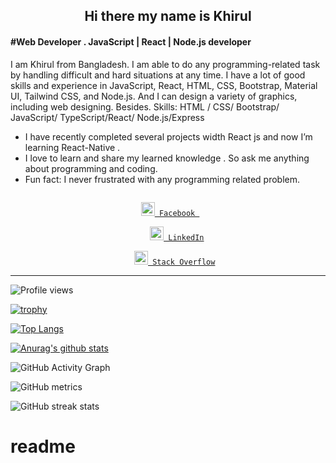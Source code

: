 
### <h2  align="center"> Hi there  my name is Khirul </h2>
#### #Web Developer . JavaScript | React | Node.js developer
 
I am Khirul from Bangladesh.   I am able to do any programming-related task by handling difficult and hard situations at any time. I have a lot of good skills and experience in JavaScript, React, HTML, CSS, Bootstrap, Material UI, Tailwind CSS, and Node.js.
And I can design a variety of graphics, including web designing.
Besides.
Skills: HTML / CSS/ Bootstrap/ JavaScript/ TypeScript/React/ Node.js/Express

 -  I have recently completed several projects width React js and now I’m      learning React-Native .
- I love to learn and share my learned knowledge . So ask me  anything about programming and coding. 
-  Fun fact: I never frustrated  with any  programming related problem.  

<div align="center">
  
 

   <code>
 <a href="https://www.facebook.com/khirul.islam.735" target="blank" title="Facebook Profile"><img width="22"  src='https://cdn3.iconfinder.com/data/icons/capsocial-round/500/facebook-512.png'> Facebook </a>
</code>
   <code>
    <a href="https://www.linkedin.com/in/khirul-islam-a37010274" target="blank" title="LinkedIn Profile"><img width="22"  src='URL_TO_LINKEDIN_PROFILE_PICTURE'> LinkedIn</a>
  </code>
 
<code>
   <a href="https://stackoverflow.com/users/21769322/khirul-islam" target="blank" title="LinkedIn Profile"><img width="22"src='https://gagan93.me/resources/images/so.png'> Stack Overflow</a>
</code>
 

  </div>
  
  <hr/>
  


   ![Profile views](https://gpvc.arturio.dev/khirul-Islam105393 )  

 


 [![trophy](https://github-profile-trophy.vercel.app/?username=khirul-Islam105393 )](https://github.com/ryo-ma/github-profile-trophy)


[![Top Langs](https://github-readme-stats.vercel.app/api/top-langs/?username=khirul-Islam105393 )](https://github.com/anuraghazra/github-readme-stats)
  
  
  [![Anurag's github stats](https://github-readme-stats.vercel.app/api?username=khirul-Islam105393)](https://github.com/anuraghazra/github-readme-stats)
  
  
  ![GitHub Activity Graph](https://activity-graph.herokuapp.com/graph?username=khirul-Islam105393 )  
  
  
  ![GitHub metrics](https://metrics.lecoq.io/khirul-Islam105393 )  
  
  
  ![GitHub streak stats](https://github-readme-streak-stats.herokuapp.com/?user=khirul-Islam105393 ) 
  






# readme
